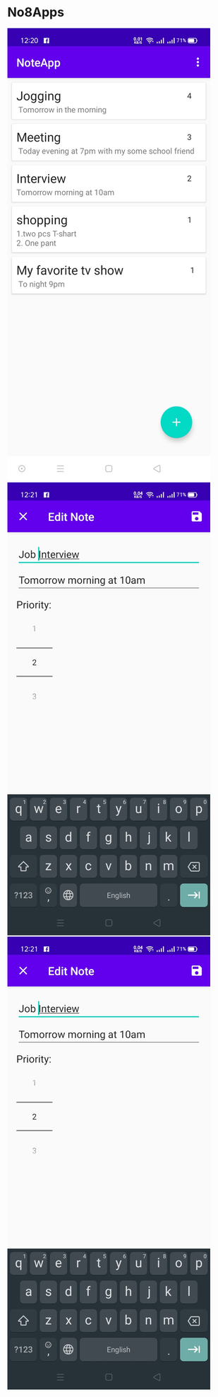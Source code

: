 # No8Apps
![](/images/Screenshot_2020-11-25-12-20-52-49.jpg) ![](/images/Screenshot_2020-11-25-12-21-30-50.jpg) ![](/images/Screenshot_2020-11-25-12-21-30-50.jpg)


